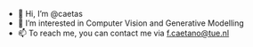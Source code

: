 - 👋 Hi, I’m @caetas
- 👀 I’m interested in Computer Vision and Generative Modelling
- 📫 To reach me, you can contact me via f.caetano@tue.nl

<!---
tiagoespsanto/tiagoespsanto is a ✨ special ✨ repository because its `README.md` (this file) appears on your GitHub profile.
You can click the Preview link to take a look at your changes.
--->
